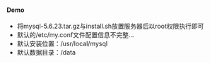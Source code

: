 #### Demo

- 将mysql-5.6.23.tar.gz与install.sh放置服务器后以root权限执行即可
- 默认的/etc/my.conf文件配置信息不完整...
- 默认安装位置：/usr/local/mysql
- 默认数据目录：/data
